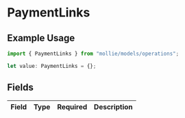 # PaymentLinks

## Example Usage

```typescript
import { PaymentLinks } from "mollie/models/operations";

let value: PaymentLinks = {};
```

## Fields

| Field       | Type        | Required    | Description |
| ----------- | ----------- | ----------- | ----------- |